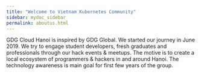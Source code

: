 ```yaml
---
title: "Welcome to Vietnam Kubernetes Community"
sidebar: mydoc_sidebar
permalink: aboutus.html
---
```


GDG Cloud Hanoi is inspired by GDG Global. We started our journey in June 2019. We try to engage student developers, fresh graduates and professionals through our hack events & meetups. The motive is to create a local ecosystem of programmers & hackers in and around Hanoi. The technology awareness is main goal for first few years of the group.
